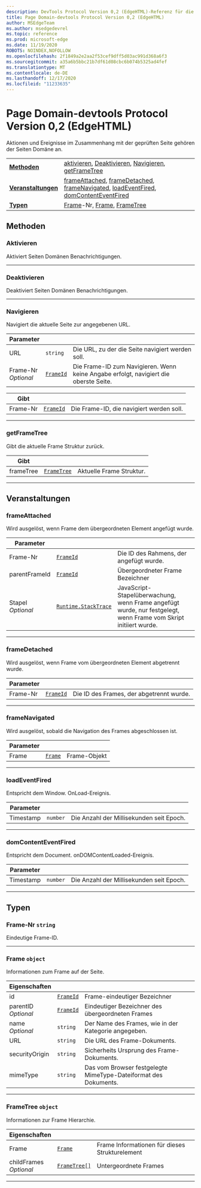 ```yaml
---
description: DevTools Protocol Version 0,2 (EdgeHTML)-Referenz für die Seiten Domäne. Aktionen und Ereignisse im Zusammenhang mit der geprüften Seite gehören der Seiten Domäne an.
title: Page Domain-devtools Protocol Version 0,2 (EdgeHTML)
author: MSEdgeTeam
ms.author: msedgedevrel
ms.topic: reference
ms.prod: microsoft-edge
ms.date: 11/19/2020
ROBOTS: NOINDEX,NOFOLLOW
ms.openlocfilehash: 2f1849a2e2aa2f53cef9dff5d03ac991d368a6f3
ms.sourcegitcommit: a35a6b5bbc21b7df61d08cbc6b074b5325ad4fef
ms.translationtype: MT
ms.contentlocale: de-DE
ms.lasthandoff: 12/17/2020
ms.locfileid: "11233635"
---
```

# Page Domain-devtools Protocol Version 0,2 (EdgeHTML)  

Aktionen und Ereignisse im Zusammenhang mit der geprüften Seite gehören der Seiten Domäne an.

| | |
|-|-|
| [**Methoden**](#methods) | [aktivieren](#enable), [Deaktivieren](#disable), [Navigieren](#navigate), [getFrameTree](#getframetree) |
| [**Veranstaltungen**](#events) | [frameAttached](#frameattached), [frameDetached](#framedetached), [frameNavigated](#framenavigated), [loadEventFired](#loadeventfired), [domContentEventFired](#domcontenteventfired) |
| [**Typen**](#types) | [Frame](#frameid)-Nr, [Frame](#frame), [FrameTree](#frametree) |
## Methoden

### Aktivieren
Aktiviert Seiten Domänen Benachrichtigungen.

</p>

---

### Deaktivieren 
Deaktiviert Seiten Domänen Benachrichtigungen.

</p>

---

### Navigieren
Navigiert die aktuelle Seite zur angegebenen URL.

<table>
    <thead>
        <tr>
            <th>Parameter</th>
            <th></th>
            <th></th>
        </tr>
    </thead>
    <tbody>
        <tr>
            <td>URL</td>
            <td><code class="flyout">string</code></td>
            <td>Die URL, zu der die Seite navigiert werden soll.</td>
        </tr>
        <tr>
            <td>Frame-Nr <br/> <i>Optional</i></td>
            <td><a href="#frameid"><code class="flyout">FrameId</code></a></td>
            <td>Die Frame-ID zum Navigieren. Wenn keine Angabe erfolgt, navigiert die oberste Seite.</td>
        </tr>
    </tbody>
</table>
<table>
    <thead>
        <tr>
            <th>Gibt</th>
            <th></th>
            <th></th>
        </tr>
    </thead>
    <tbody>
        <tr>
            <td>Frame-Nr</td>
            <td><a href="#frameid"><code class="flyout">FrameId</code></a></td>
            <td>Die Frame-ID, die navigiert werden soll.</td>
        </tr>
    </tbody>
</table>
</p>

---

### getFrameTree
Gibt die aktuelle Frame Struktur zurück.

<table>
    <thead>
        <tr>
            <th>Gibt</th>
            <th></th>
            <th></th>
        </tr>
    </thead>
    <tbody>
        <tr>
            <td>frameTree</td>
            <td><a href="#frametree"><code class="flyout">FrameTree</code></a></td>
            <td>Aktuelle Frame Struktur.</td>
        </tr>
    </tbody>
</table>
</p>

---

## Veranstaltungen

### frameAttached
Wird ausgelöst, wenn Frame dem übergeordneten Element angefügt wurde.

<table>
    <thead>
        <tr>
            <th>Parameter</th>
            <th></th>
            <th></th>
        </tr>
    </thead>
    <tbody>
        <tr>
            <td>Frame-Nr</td>
            <td><a href="#frameid"><code class="flyout">FrameId</code></a></td>
            <td>Die ID des Rahmens, der angefügt wurde.</td>
        </tr>
        <tr>
            <td>parentFrameId</td>
            <td><a href="#frameid"><code class="flyout">FrameId</code></a></td>
            <td>Übergeordneter Frame Bezeichner</td>
        </tr>
        <tr>
            <td>Stapel <br/> <i>Optional</i></td>
            <td><a href="runtime.md#stacktrace"><code class="flyout">Runtime.StackTrace</code></a></td>
            <td>JavaScript-Stapelüberwachung, wenn Frame angefügt wurde, nur festgelegt, wenn Frame vom Skript initiiert wurde.</td>
        </tr>
    </tbody>
</table>
</p>

---

### frameDetached
Wird ausgelöst, wenn Frame vom übergeordneten Element abgetrennt wurde.

<table>
    <thead>
        <tr>
            <th>Parameter</th>
            <th></th>
            <th></th>
        </tr>
    </thead>
    <tbody>
        <tr>
            <td>Frame-Nr</td>
            <td><a href="#frameid"><code class="flyout">FrameId</code></a></td>
            <td>Die ID des Frames, der abgetrennt wurde.</td>
        </tr>
    </tbody>
</table>
</p>

---

### frameNavigated
Wird ausgelöst, sobald die Navigation des Frames abgeschlossen ist.

<table>
    <thead>
        <tr>
            <th>Parameter</th>
            <th></th>
            <th></th>
        </tr>
    </thead>
    <tbody>
        <tr>
            <td>Frame</td>
            <td><a href="#frame"><code class="flyout">Frame</code></a></td>
            <td>Frame-Objekt</td>
        </tr>
    </tbody>
</table>
</p>

---

### loadEventFired
Entspricht dem Window. OnLoad-Ereignis.

<table>
    <thead>
        <tr>
            <th>Parameter</th>
            <th></th>
            <th></th>
        </tr>
    </thead>
    <tbody>
        <tr>
            <td>Timestamp</td>
            <td><code class="flyout">number</code></td>
            <td>Die Anzahl der Millisekunden seit Epoch.</td>
        </tr>
    </tbody>
</table>
</p>

---

### domContentEventFired
Entspricht dem Document. onDOMContentLoaded-Ereignis.

<table>
    <thead>
        <tr>
            <th>Parameter</th>
            <th></th>
            <th></th>
        </tr>
    </thead>
    <tbody>
        <tr>
            <td>Timestamp</td>
            <td><code class="flyout">number</code></td>
            <td>Die Anzahl der Millisekunden seit Epoch.</td>
        </tr>
    </tbody>
</table>
</p>

---

## Typen

### <a name="frameid"></a> Frame-Nr `string`

Eindeutige Frame-ID.

</p>

---

### <a name="frame"></a> Frame `object`

Informationen zum Frame auf der Seite.

<table>
    <thead>
        <tr>
            <th>Eigenschaften</th>
            <th></th>
            <th></th>
        </tr>
    </thead>
    <tbody>
        <tr>
            <td>id</td>
            <td><a href="#frameid"><code class="flyout">FrameId</code></a></td>
            <td>Frame-eindeutiger Bezeichner</td>
        </tr>
        <tr>
            <td>parentID <br/> <i>Optional</i></td>
            <td><a href="#frameid"><code class="flyout">FrameId</code></a></td>
            <td>Eindeutiger Bezeichner des übergeordneten Frames</td>
        </tr>
        <tr>
            <td>name <br/> <i>Optional</i></td>
            <td><code class="flyout">string</code></td>
            <td>Der Name des Frames, wie in der Kategorie angegeben.</td>
        </tr>
        <tr>
            <td>URL</td>
            <td><code class="flyout">string</code></td>
            <td>Die URL des Frame-Dokuments.</td>
        </tr>
        <tr>
            <td>securityOrigin</td>
            <td><code class="flyout">string</code></td>
            <td>Sicherheits Ursprung des Frame-Dokuments.</td>
        </tr>
        <tr>
            <td>mimeType</td>
            <td><code class="flyout">string</code></td>
            <td>Das vom Browser festgelegte MimeType-Dateiformat des Dokuments.</td>
        </tr>
    </tbody>
</table>
</p>

---

### <a name="frametree"></a> FrameTree `object`

Informationen zur Frame Hierarchie.

<table>
    <thead>
        <tr>
            <th>Eigenschaften</th>
            <th></th>
            <th></th>
        </tr>
    </thead>
    <tbody>
        <tr>
            <td>Frame</td>
            <td><a href="#frame"><code class="flyout">Frame</code></a></td>
            <td>Frame Informationen für dieses Strukturelement</td>
        </tr>
        <tr>
            <td>childFrames <br/> <i>Optional</i></td>
            <td><a href="#frametree"><code class="flyout">FrameTree[]</code></a></td>
            <td>Untergeordnete Frames</td>
        </tr>
    </tbody>
</table>
</p>

---
